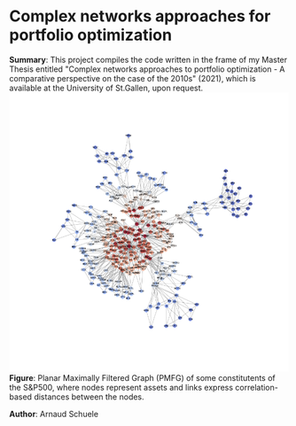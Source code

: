 # Complex networks approaches for portfolio optimization

**Summary**: This project compiles the code written in the frame of my Master Thesis entitled "Complex networks approaches to portfolio optimization - A comparative perspective on the case of the 2010s" (2021), which is available at the University of St.Gallen, upon request.\
![cls_pmfg_label](https://github.com/arnaud-schuele/complex-networks-approaches-for-portfolio-optimization/blob/main/cls_pmfg_label.png?raw=true)\
**Figure**: Planar Maximally Filtered Graph (PMFG) of some constitutents of the S&P500, where nodes represent assets and links express correlation-based distances between the nodes.

**Author**: Arnaud Schuele
